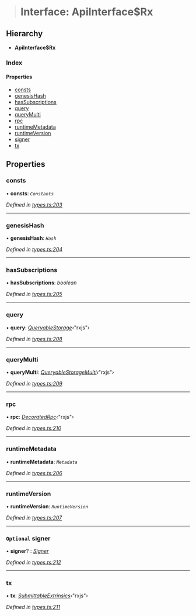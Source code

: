 > # Interface: ApiInterface$Rx

## Hierarchy

* **ApiInterface$Rx**

### Index

#### Properties

* [consts](_types_.apiinterface_rx.md#consts)
* [genesisHash](_types_.apiinterface_rx.md#genesishash)
* [hasSubscriptions](_types_.apiinterface_rx.md#hassubscriptions)
* [query](_types_.apiinterface_rx.md#query)
* [queryMulti](_types_.apiinterface_rx.md#querymulti)
* [rpc](_types_.apiinterface_rx.md#rpc)
* [runtimeMetadata](_types_.apiinterface_rx.md#runtimemetadata)
* [runtimeVersion](_types_.apiinterface_rx.md#runtimeversion)
* [signer](_types_.apiinterface_rx.md#optional-signer)
* [tx](_types_.apiinterface_rx.md#tx)

## Properties

###  consts

• **consts**: *`Constants`*

*Defined in [types.ts:203](https://github.com/polkadot-js/api/blob/557699e/packages/api/src/types.ts#L203)*

___

###  genesisHash

• **genesisHash**: *`Hash`*

*Defined in [types.ts:204](https://github.com/polkadot-js/api/blob/557699e/packages/api/src/types.ts#L204)*

___

###  hasSubscriptions

• **hasSubscriptions**: *boolean*

*Defined in [types.ts:205](https://github.com/polkadot-js/api/blob/557699e/packages/api/src/types.ts#L205)*

___

###  query

• **query**: *[QueryableStorage](_types_.queryablestorage.md)‹*"rxjs"*›*

*Defined in [types.ts:208](https://github.com/polkadot-js/api/blob/557699e/packages/api/src/types.ts#L208)*

___

###  queryMulti

• **queryMulti**: *[QueryableStorageMulti](../modules/_types_.md#queryablestoragemulti)‹*"rxjs"*›*

*Defined in [types.ts:209](https://github.com/polkadot-js/api/blob/557699e/packages/api/src/types.ts#L209)*

___

###  rpc

• **rpc**: *[DecoratedRpc](_types_.decoratedrpc.md)‹*"rxjs"*›*

*Defined in [types.ts:210](https://github.com/polkadot-js/api/blob/557699e/packages/api/src/types.ts#L210)*

___

###  runtimeMetadata

• **runtimeMetadata**: *`Metadata`*

*Defined in [types.ts:206](https://github.com/polkadot-js/api/blob/557699e/packages/api/src/types.ts#L206)*

___

###  runtimeVersion

• **runtimeVersion**: *`RuntimeVersion`*

*Defined in [types.ts:207](https://github.com/polkadot-js/api/blob/557699e/packages/api/src/types.ts#L207)*

___

### `Optional` signer

• **signer**? : *[Signer](_types_.signer.md)*

*Defined in [types.ts:212](https://github.com/polkadot-js/api/blob/557699e/packages/api/src/types.ts#L212)*

___

###  tx

• **tx**: *[SubmittableExtrinsics](_types_.submittableextrinsics.md)‹*"rxjs"*›*

*Defined in [types.ts:211](https://github.com/polkadot-js/api/blob/557699e/packages/api/src/types.ts#L211)*